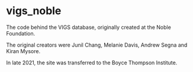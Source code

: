 # vigs_noble

The code behind the VIGS database, originally created at the Noble Foundation.

The original creators were Junil Chang, Melanie Davis, Andrew Segna and Kiran Mysore. 

In late 2021, the site was transferred to the Boyce Thompson Institute.
